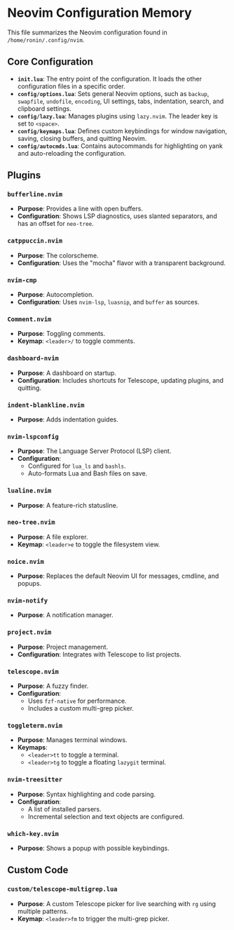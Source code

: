 
# Neovim Configuration Memory

This file summarizes the Neovim configuration found in `/home/ronin/.config/nvim`.

## Core Configuration

- **`init.lua`**: The entry point of the configuration. It loads the other configuration files in a specific order.
- **`config/options.lua`**: Sets general Neovim options, such as `backup`, `swapfile`, `undofile`, `encoding`, UI settings, tabs, indentation, search, and clipboard settings.
- **`config/lazy.lua`**: Manages plugins using `lazy.nvim`. The leader key is set to `<space>`.
- **`config/keymaps.lua`**: Defines custom keybindings for window navigation, saving, closing buffers, and quitting Neovim.
- **`config/autocmds.lua`**: Contains autocommands for highlighting on yank and auto-reloading the configuration.

## Plugins

### `bufferline.nvim`
- **Purpose**: Provides a line with open buffers.
- **Configuration**: Shows LSP diagnostics, uses slanted separators, and has an offset for `neo-tree`.

### `catppuccin.nvim`
- **Purpose**: The colorscheme.
- **Configuration**: Uses the "mocha" flavor with a transparent background.

### `nvim-cmp`
- **Purpose**: Autocompletion.
- **Configuration**: Uses `nvim-lsp`, `luasnip`, and `buffer` as sources.

### `Comment.nvim`
- **Purpose**: Toggling comments.
- **Keymap**: `<leader>/` to toggle comments.

### `dashboard-nvim`
- **Purpose**: A dashboard on startup.
- **Configuration**: Includes shortcuts for Telescope, updating plugins, and quitting.

### `indent-blankline.nvim`
- **Purpose**: Adds indentation guides.

### `nvim-lspconfig`
- **Purpose**: The Language Server Protocol (LSP) client.
- **Configuration**:
    - Configured for `lua_ls` and `bashls`.
    - Auto-formats Lua and Bash files on save.

### `lualine.nvim`
- **Purpose**: A feature-rich statusline.

### `neo-tree.nvim`
- **Purpose**: A file explorer.
- **Keymap**: `<leader>e` to toggle the filesystem view.

### `noice.nvim`
- **Purpose**: Replaces the default Neovim UI for messages, cmdline, and popups.

### `nvim-notify`
- **Purpose**: A notification manager.

### `project.nvim`
- **Purpose**: Project management.
- **Configuration**: Integrates with Telescope to list projects.

### `telescope.nvim`
- **Purpose**: A fuzzy finder.
- **Configuration**:
    - Uses `fzf-native` for performance.
    - Includes a custom multi-grep picker.

### `toggleterm.nvim`
- **Purpose**: Manages terminal windows.
- **Keymaps**:
    - `<leader>tt` to toggle a terminal.
    - `<leader>tg` to toggle a floating `lazygit` terminal.

### `nvim-treesitter`
- **Purpose**: Syntax highlighting and code parsing.
- **Configuration**:
    - A list of installed parsers.
    - Incremental selection and text objects are configured.

### `which-key.nvim`
- **Purpose**: Shows a popup with possible keybindings.

## Custom Code

### `custom/telescope-multigrep.lua`
- **Purpose**: A custom Telescope picker for live searching with `rg` using multiple patterns.
- **Keymap**: `<leader>fm` to trigger the multi-grep picker.
